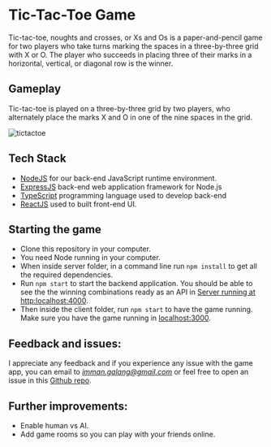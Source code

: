 # Tic-Tac-Toe Game

Tic-tac-toe, noughts and crosses, or Xs and Os is a paper-and-pencil game for two players who take turns marking the spaces in a three-by-three grid with X or O. The player who succeeds in placing three of their marks in a horizontal, vertical, or diagonal row is the winner.

## Gameplay

Tic-tac-toe is played on a three-by-three grid by two players, who alternately place the marks X and O in one of the nine spaces in the grid.

![tictactoe](https://user-images.githubusercontent.com/87266699/150713444-273462c1-3731-437e-856b-1bbec485f108.gif)

## Tech Stack

-   [NodeJS](https://nodejs.org/en/) for our back-end JavaScript runtime environment.
-   [ExpressJS](https://expressjs.com/) back-end web application framework for Node.js
-   [TypeScript](https://www.typescriptlang.org/) programming language used to develop back-end
-   [ReactJS](https://reactjs.org/) used to built front-end UI.

## Starting the game

-   Clone this repository in your computer.
-   You need Node running in your computer.
-   When inside server folder, in a command line run `npm install` to get all the required dependencies.
-   Run `npm start` to start the backend application. You should be able to see the the winning combinations ready as an API in [Server running at http:localhost:4000](http://localhost:4000/).
-   Then inside the client folder, run `npm start` to have the game running. Make sure you have the game running in [localhost:3000](http://localhost:3000).

## Feedback and issues:

I appreciate any feedback and if you experience any issue with the game app, you can email to *imman.galang@gmail.com* or feel free to open an issue in this [Github repo](https://github.com/immangalang/tic-tac-toe-game/issues).

## Further improvements:

-   Enable human vs AI.
-   Add game rooms so you can play with your friends online.
